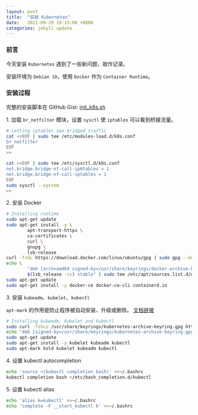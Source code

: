 ```yaml
---
layout: post
title:  "安装 Kubernetes"
date:   2021-09-29 19:15:00 +0800
categories: jekyll update
---
```


### 前言
今天安装 `Kubernetes` 遇到了一些新问题，故作记录。

安装环境为 `Debian 10`，使用 `Docker` 作为 `Container Runtime`。

### 安装过程
完整的安装脚本在 GitHub Gist: [init_k8s.sh](https://gist.github.com/i3h/2abf0e4c7d571df7d2649e8b4e15234f)

1\. 加载 `br_netfilter` 模块，设置 `sysctl` 使 `iptables` 可以看到桥接流量。

```sh
# Letting iptables see bridged traffic
cat <<EOF | sudo tee /etc/modules-load.d/k8s.conf
br_netfilter
EOF
>>

cat <<EOF | sudo tee /etc/sysctl.d/k8s.conf
net.bridge.bridge-nf-call-ip6tables = 1
net.bridge.bridge-nf-call-iptables = 1
EOF
sudo sysctl --system
>>
```

2\. 安装 Docker

```sh
# Installing runtime
sudo apt-get update
sudo apt-get install -y \
        apt-transport-https \
        ca-certificates \
        curl \
        gnupg \
        lsb-release
curl -fsSL https://download.docker.com/linux/ubuntu/gpg | sudo gpg --dearmor -o /usr/share/keyrings/docker-archive-keyring.gpg
echo \
        "deb [arch=amd64 signed-by=/usr/share/keyrings/docker-archive-keyring.gpg] https://download.docker.com/linux/ubuntu \
        $(lsb_release -cs) stable" | sudo tee /etc/apt/sources.list.d/docker.list > /dev/null
sudo apt-get update
sudo apt-get install -y docker-ce docker-ce-cli containerd.io
```

3\. 安装 `kubeadm`、`kubelet`、`kubectl`

`apt-mark` 的作用是防止程序被自动安装、升级或删除。
[文档链接](http://manpages.ubuntu.com/manpages/trusty/man8/apt-mark.8.html)

```sh
# Installing kubeadm, kubelet and kubectl
sudo curl -fsSLo /usr/share/keyrings/kubernetes-archive-keyring.gpg https://packages.cloud.google.com/apt/doc/apt-key.gpg
echo "deb [signed-by=/usr/share/keyrings/kubernetes-archive-keyring.gpg] https://apt.kubernetes.io/ kubernetes-xenial main" | sudo tee /etc/apt/sources.list.d/kubernetes.list
sudo apt-get update
sudo apt-get install -y kubelet kubeadm kubectl
sudo apt-mark hold kubelet kubeadm kubectl
```

4\. 设置 kubectl autocompletion
```sh
echo 'source <(kubectl completion bash)' >>~/.bashrc
kubectl completion bash >/etc/bash_completion.d/kubectl
```

5\. 设置 kubectl alias
```sh
echo 'alias k=kubectl' >>~/.bashrc
echo 'complete -F __start_kubectl k' >>~/.bashrc
```
